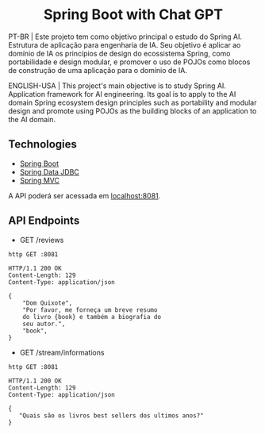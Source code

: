 <h1 align="center">
  Spring Boot with Chat GPT
</h1>

<p>
PT-BR | Este projeto tem como objetivo principal o estudo do Spring AI. Estrutura de aplicação para engenharia de IA. Seu objetivo é aplicar ao domínio de IA os princípios de design do ecossistema Spring, como portabilidade e design modular, e promover o uso de POJOs como blocos de construção de uma aplicação para o domínio de IA.
</p>

<p>
ENGLISH-USA | This project's main objective is to study Spring AI. Application framework for AI engineering. Its goal is to apply to the AI domain Spring ecosystem design principles such as portability and modular design and promote using POJOs as the building blocks of an application to the AI domain.
</p>


## Technologies

- [Spring Boot](https://spring.io/projects/spring-boot)
- [Spring Data JDBC](https://spring.io/projects/spring-ai)
- [Spring MVC](https://docs.spring.io/spring-framework/reference/web/webmvc.html)


A API poderá ser acessada em [localhost:8081](http://localhost:8081).

## API Endpoints



- GET /reviews
```
http GET :8081

HTTP/1.1 200 OK
Content-Length: 129
Content-Type: application/json

{
    "Dom Quixote",
    "Por favor, me forneça um breve resumo
    do livro {book} e também a biografia do
    seu autor.",
    "book",
}
```

- GET /stream/informations
```
http GET :8081

HTTP/1.1 200 OK
Content-Length: 129
Content-Type: application/json

{
   "Quais são os livros best sellers dos ultimos anos?"
}
```